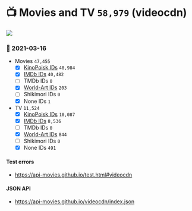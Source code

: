 # :tv: Movies and TV `58,979` (videocdn)

<a href="https://API-Movies.github.io"><img src="https://API-Movies.github.io/banner.png?cache"></a>

### :date: 2021-03-16
- Movies `47,455`
  - [x] <a href="https://API-Movies.github.io/videocdn/movie_kinopoisk_ids.json">KinoPoisk IDs</a> `40,984`
  - [x] <a href="https://API-Movies.github.io/videocdn/movie_imdb_ids.json">IMDb IDs</a> `40,482`
  - [ ] TMDb IDs `0`
  - [x] <a href="https://API-Movies.github.io/videocdn/movie_world_art_ids.json">World-Art IDs</a> `203`
  - [ ] Shikimori IDs `0`
  - [x] None IDs `1`
- TV `11,524`
  - [x] <a href="https://API-Movies.github.io/videocdn/tv_kinopoisk_ids.json">KinoPoisk IDs</a> `10,087`
  - [x] <a href="https://API-Movies.github.io/videocdn/tv_imdb_ids.json">IMDb IDs</a> `8,536`
  - [ ] TMDb IDs `0`
  - [x] <a href="https://API-Movies.github.io/videocdn/tv_world_art_ids.json">World-Art IDs</a> `844`
  - [ ] Shikimori IDs `0`
  - [x] None IDs `491`
#### Test errors
- <a href='https://api-movies.github.io/test.html#videocdn'>https://api-movies.github.io/test.html#videocdn</a>
#### JSON API
- <a href='https://api-movies.github.io/videocdn/index.json'>https://api-movies.github.io/videocdn/index.json</a>
